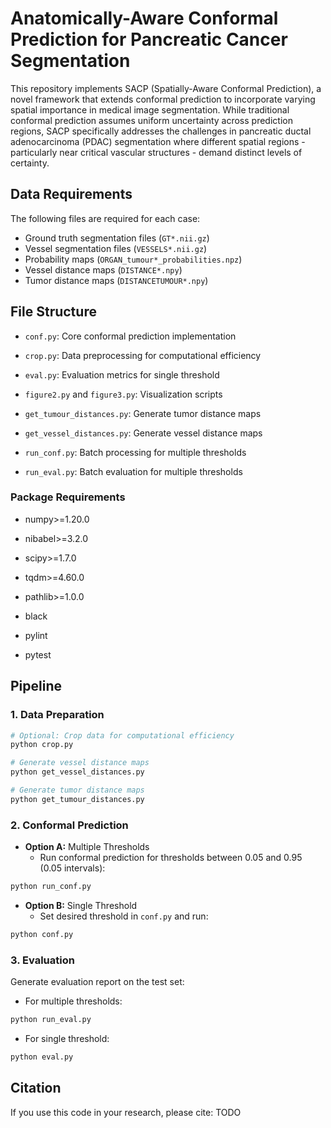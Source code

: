 # Anatomically-Aware Conformal Prediction for Pancreatic Cancer Segmentation

This repository implements SACP (Spatially-Aware Conformal Prediction), a novel framework that extends conformal prediction to incorporate varying spatial importance in medical image segmentation. While traditional conformal prediction assumes uniform uncertainty across prediction regions, SACP specifically addresses the challenges in pancreatic ductal adenocarcinoma (PDAC) segmentation where different spatial regions - particularly near critical vascular structures - demand distinct levels of certainty.

## Data Requirements

The following files are required for each case:
- Ground truth segmentation files (`GT*.nii.gz`)
- Vessel segmentation files (`VESSELS*.nii.gz`)
- Probability maps (`ORGAN_tumour*_probabilities.npz`)
- Vessel distance maps (`DISTANCE*.npy`)
- Tumor distance maps (`DISTANCETUMOUR*.npy`)

## File Structure

- ``conf.py``: Core conformal prediction implementation

- ``crop.py``: Data preprocessing for computational efficiency

- ``eval.py``: Evaluation metrics for single threshold

- ``figure2.py`` and ``figure3.py``: Visualization scripts

- ``get_tumour_distances.py``: Generate tumor distance maps

- ``get_vessel_distances.py``: Generate vessel distance maps

- ``run_conf.py``: Batch processing for multiple thresholds

- ``run_eval.py``: Batch evaluation for multiple thresholds

### Package Requirements

- numpy>=1.20.0

- nibabel>=3.2.0  

- scipy>=1.7.0    

- tqdm>=4.60.0    

- pathlib>=1.0.0

- black        

- pylint        

- pytest 

## Pipeline

### 1. Data Preparation
```bash
# Optional: Crop data for computational efficiency
python crop.py

# Generate vessel distance maps
python get_vessel_distances.py

# Generate tumor distance maps
python get_tumour_distances.py
```

### 2. Conformal Prediction

- **Option A:** Multiple Thresholds
  - Run conformal prediction for thresholds between 0.05 and 0.95 (0.05 intervals):
```bash
python run_conf.py
```

- **Option B:** Single Threshold
  - Set desired threshold in ``conf.py`` and run:
```bash
python conf.py
```

### 3. Evaluation
Generate evaluation report on the test set:
- For multiple thresholds:
```bash
python run_eval.py
```

- For single threshold:
```bash
python eval.py
```

## Citation
If you use this code in your research, please cite: TODO
